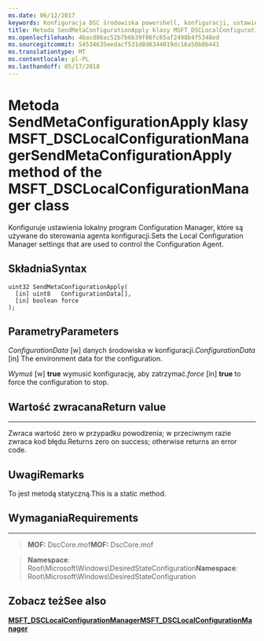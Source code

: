 ```yaml
---
ms.date: 06/12/2017
keywords: Konfiguracja DSC środowiska powershell, konfiguracji, ustawienia
title: Metoda SendMetaConfigurationApply klasy MSFT_DSCLocalConfigurationManager
ms.openlocfilehash: 46acd86ac52b7b6b39f06fc65af2498b4f5348ed
ms.sourcegitcommit: 54534635eedacf531d8d6344019dc16a50b8b441
ms.translationtype: MT
ms.contentlocale: pl-PL
ms.lasthandoff: 05/17/2018
---
```

# <a name="sendmetaconfigurationapply-method-of-the-msftdsclocalconfigurationmanager-class"></a><span data-ttu-id="944f3-103">Metoda SendMetaConfigurationApply klasy MSFT_DSCLocalConfigurationManager</span><span class="sxs-lookup"><span data-stu-id="944f3-103">SendMetaConfigurationApply method of the MSFT_DSCLocalConfigurationManager class</span></span>

<span data-ttu-id="944f3-104">Konfiguruje ustawienia lokalny program Configuration Manager, które są używane do sterowania agenta konfiguracji.</span><span class="sxs-lookup"><span data-stu-id="944f3-104">Sets the Local Configuration Manager settings that are used to control the Configuration Agent.</span></span>

<a name="syntax"></a><span data-ttu-id="944f3-105">Składnia</span><span class="sxs-lookup"><span data-stu-id="944f3-105">Syntax</span></span>
------

```mof
uint32 SendMetaConfigurationApply(
  [in] uint8   ConfigurationData[],
  [in] boolean force
);
```

<a name="parameters"></a><span data-ttu-id="944f3-106">Parametry</span><span class="sxs-lookup"><span data-stu-id="944f3-106">Parameters</span></span>
----------

<span data-ttu-id="944f3-107">*ConfigurationData* \[w\] danych środowiska w konfiguracji.</span><span class="sxs-lookup"><span data-stu-id="944f3-107">*ConfigurationData* \[in\] The environment data for the configuration.</span></span>

<span data-ttu-id="944f3-108">*Wymuś* \[w\] **true** wymusić konfigurację, aby zatrzymać.</span><span class="sxs-lookup"><span data-stu-id="944f3-108">*force* \[in\] **true** to force the configuration to stop.</span></span>

## <a name="return-value"></a><span data-ttu-id="944f3-109">Wartość zwracana</span><span class="sxs-lookup"><span data-stu-id="944f3-109">Return value</span></span>
------------

<span data-ttu-id="944f3-110">Zwraca wartość zero w przypadku powodzenia; w przeciwnym razie zwraca kod błędu.</span><span class="sxs-lookup"><span data-stu-id="944f3-110">Returns zero on success; otherwise returns an error code.</span></span>

## <a name="remarks"></a><span data-ttu-id="944f3-111">Uwagi</span><span class="sxs-lookup"><span data-stu-id="944f3-111">Remarks</span></span>

<span data-ttu-id="944f3-112">To jest metodą statyczną.</span><span class="sxs-lookup"><span data-stu-id="944f3-112">This is a static method.</span></span>

## <a name="requirements"></a><span data-ttu-id="944f3-113">Wymagania</span><span class="sxs-lookup"><span data-stu-id="944f3-113">Requirements</span></span>
------------
><span data-ttu-id="944f3-114">**MOF:** DscCore.mof</span><span class="sxs-lookup"><span data-stu-id="944f3-114">**MOF:** DscCore.mof</span></span>

><span data-ttu-id="944f3-115">**Namespace**: Root\Microsoft\Windows\DesiredStateConfiguration</span><span class="sxs-lookup"><span data-stu-id="944f3-115">**Namespace**: Root\Microsoft\Windows\DesiredStateConfiguration</span></span>


## <a name="see-also"></a><span data-ttu-id="944f3-116">Zobacz też</span><span class="sxs-lookup"><span data-stu-id="944f3-116">See also</span></span>


[<span data-ttu-id="944f3-117">**MSFT_DSCLocalConfigurationManager**</span><span class="sxs-lookup"><span data-stu-id="944f3-117">**MSFT_DSCLocalConfigurationManager**</span></span>](msft-dsclocalconfigurationmanager.md)